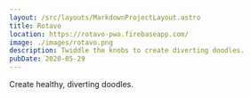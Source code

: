 ```yaml
---
layout: /src/layouts/MarkdownProjectLayout.astro
title: Rotavo
location: https://rotavo-pwa.firebaseapp.com/
image: ./images/rotavo.png
description: Twiddle the knobs to create diverting doodles.
pubDate: 2020-05-29
---
```

Create healthy, diverting doodles.